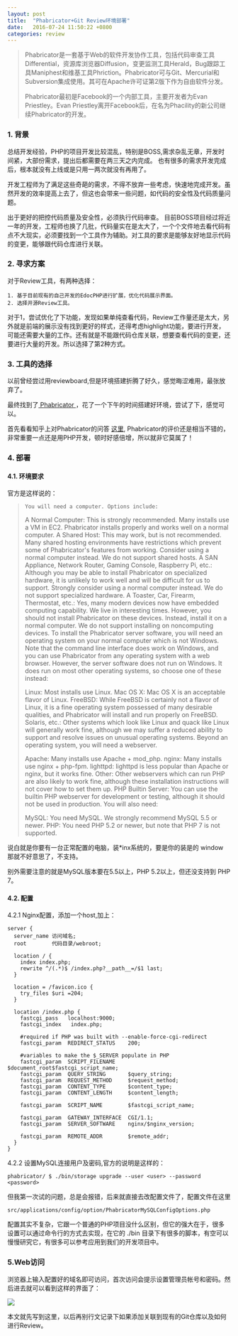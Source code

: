 ```yaml
---
layout: post
title:  "Phabricator+Git Review环境部署"
date:   2016-07-24 11:50:22 +0800
categories: review
---
```


> Phabricator是一套基于Web的软件开发协作工具，包括代码审查工具Differential，资源库浏览器Diffusion，变更监测工具Herald，Bug跟踪工具Maniphest和维基工具Phriction。Phabricator可与Git、Mercurial和Subversion集成使用。其可在Apache许可证第2版下作为自由软件分发。
> 
> Phabricator最初是Facebook的一个内部工具，主要开发者为Evan Priestley。Evan Priestley离开Facebook后，在名为Phacility的新公司继续Phabricator的开发。

### 1. 背景

总结开发经验，PHP的项目开发比较混乱，特别是BOSS,需求杂乱无章，开发时间紧，大部份需求，提出后都需要在两三天之内完成。 也有很多的需求开发完成后，根本就没有上线或是只用一两次就没有再用了。

开发工程师为了满足这些奇葩的需求，不得不放弃一些考虑，快速地完成开发。虽然开发的效率提高上去了，但这也会带来一些问题，如代码的安全性及代码质量问题。

出于更好的把控代码质量及安全性，必须执行代码审查。 目前BOSS项目经过将近一年的开发，工程师也换了几批，代码量实在是太大了，一个个文件地去看代码有点不大现实，必须要找到一个工具作为辅助。对工具的要求是能够友好地显示代码的变更，能够跟代码仓库进行关联。

### 2. 寻求方案

对于Review工具，有两种选择：

	1. 基于目前现有的自己开发的EdocPHP进行扩展，优化代码展示界面。
	2. 选择开源Review工具。

对于1，尝试优化了下功能，发现如果单纯查看代码，Review工作量还是太大，另外就是前端的展示没有找到更好的样式，还得考虑highlight功能，要进行开发，可能还需要大量的工作。还有就是不能跟代码仓库关联，想要查看代码的变更，还要进行大量的开发。所以选择了第2种方式。

### 3. 工具的选择

以前曾经尝过用reviewboard,但是环境搭建折腾了好久，感觉晦涩难用，最张放弃了。

最终找到了[ Phabricator ](https://www.phacility.com/)，花了一个下午的时间搭建好环境，尝试了下，感觉可以。

首先看看知乎上对Phabricator的问答 [这里](https://www.zhihu.com/question/19977889), Phabricator的评价还是相当不错的，非常重要一点还是用PHP开发，顿时好感倍增，所以就非它莫属了！

### 4. 部署

#### 4.1. 环境要求

官方是这样说的：

> 
>     You will need a computer. Options include:
> 
> 	A Normal Computer: This is strongly recommended. Many installs use a VM in EC2. Phabricator installs properly and works well on a normal computer.
> 	A Shared Host: This may work, but is not recommended. Many shared hosting environments have restrictions which prevent some of Phabricator's features from working. Consider using a normal computer instead. We do not support shared hosts.
> 	A SAN Appliance, Network Router, Gaming Console, Raspberry Pi, etc.: Although you may be able to install Phabricator on specialized hardware, it is unlikely to work well and will be difficult for us to support. Strongly consider using a normal computer instead. We do not support specialized hardware.
> 	A Toaster, Car, Firearm, Thermostat, etc.: Yes, many modern devices now have embedded computing capability. We live in interesting times. However, you should not install Phabricator on these devices. Instead, install it on a normal computer. We do not support installing on noncomputing devices.
> 	To install the Phabricator server software, you will need an operating system on your normal computer which is not Windows. Note that the command line interface does work on Windows, and you can use Phabricator from any operating system with a web browser. However, the server software does not run on Windows. It does run on most other operating systems, so choose one of these instead:
> 	
> 	Linux: Most installs use Linux.
> 	Mac OS X: Mac OS X is an acceptable flavor of Linux.
> 	FreeBSD: While FreeBSD is certainly not a flavor of Linux, it is a fine operating system possessed of many desirable qualities, and Phabricator will install and run properly on FreeBSD.
> 	Solaris, etc.: Other systems which look like Linux and quack like Linux will generally work fine, although we may suffer a reduced ability to support and resolve issues on unusual operating systems.
> 	Beyond an operating system, you will need a webserver.
> 	
> 	Apache: Many installs use Apache + mod_php.
> 	nginx: Many installs use nginx + php-fpm.
> 	lighttpd: lighttpd is less popular than Apache or nginx, but it works fine.
> 	Other: Other webservers which can run PHP are also likely to work fine, although these installation instructions will not cover how to set them up.
> 	PHP Builtin Server: You can use the builtin PHP webserver for development or testing, although it should not be used in production.
> 	You will also need:
> 	
> 	MySQL: You need MySQL. We strongly recommend MySQL 5.5 or newer.
> 	PHP: You need PHP 5.2 or newer, but note that PHP 7 is not supported.

说白就是你要有一台正常配置的电脑，装*inx系统的，要是你的装是的 window 那就不好意思了，不支持。

别外需要注意的就是MySQL版本要在5.5以上，PHP 5.2以上，但还没支持到 PHP 7。

#### 4.2. 配置

4.2.1 Nginx配置，添加一个host,加上：
	
	
	server {
	  server_name 访问域名;
	  root        代码目录/webroot;
	
	  location / {
	    index index.php;
	    rewrite ^/(.*)$ /index.php?__path__=/$1 last;
	  }
	
	  location = /favicon.ico {
	    try_files $uri =204;
	  }
	
	  location /index.php {
	    fastcgi_pass   localhost:9000;
	    fastcgi_index   index.php;
	
	    #required if PHP was built with --enable-force-cgi-redirect
	    fastcgi_param  REDIRECT_STATUS    200;
	
	    #variables to make the $_SERVER populate in PHP
	    fastcgi_param  SCRIPT_FILENAME    $document_root$fastcgi_script_name;
	    fastcgi_param  QUERY_STRING       $query_string;
	    fastcgi_param  REQUEST_METHOD     $request_method;
	    fastcgi_param  CONTENT_TYPE       $content_type;
	    fastcgi_param  CONTENT_LENGTH     $content_length;
	
	    fastcgi_param  SCRIPT_NAME        $fastcgi_script_name;
	
	    fastcgi_param  GATEWAY_INTERFACE  CGI/1.1;
	    fastcgi_param  SERVER_SOFTWARE    nginx/$nginx_version;
	
	    fastcgi_param  REMOTE_ADDR        $remote_addr;
	  }
	}


4.2.2 设置MySQL连接用户及密码,官方的说明是这样的：

	phabricator/ $ ./bin/storage upgrade --user <user> --password <password>

但我第一次试的问题，总是会报错，后来就直接去改配置文件了，配置文件在这里
	
	src/applications/config/option/PhabricatorMySQLConfigOptions.php 

配置其实不复杂，它跟一个普通的PHP项目没什么区别，但它的强大在于，很多设置可以通过命令行的方式去实现，在它的 ./bin 目录下有很多的脚本，有空可以慢慢研究它，有很多可以参考应用到我们的开发项目中。

### 5.Web访问

浏览器上输入配置好的域名即可访问，首次访问会提示设置管理员帐号和密码。然后进去就可以看到这样的界面了：

![](http://i.imgur.com/BzENz15.png)


本文就先写到这里，以后再别行文记录下如果添加关联到现有的Git仓库以及如何进行Review。






	







